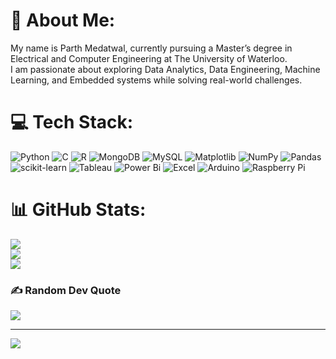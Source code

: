 # 💫 About Me:
My name is Parth Medatwal, currently pursuing a Master’s degree in Electrical and Computer Engineering at The University of Waterloo.<br>I am passionate about exploring Data Analytics, Data Engineering, Machine Learning, and Embedded systems while solving real-world challenges.

# 💻 Tech Stack:
![Python](https://img.shields.io/badge/python-3670A0?style=for-the-badge&logo=python&logoColor=ffdd54) ![C](https://img.shields.io/badge/c-%2300599C.svg?style=for-the-badge&logo=c&logoColor=white) ![R](https://img.shields.io/badge/r-%23276DC3.svg?style=for-the-badge&logo=r&logoColor=white) ![MongoDB](https://img.shields.io/badge/MongoDB-%234ea94b.svg?style=for-the-badge&logo=mongodb&logoColor=white) ![MySQL](https://img.shields.io/badge/mysql-4479A1.svg?style=for-the-badge&logo=mysql&logoColor=white) ![Matplotlib](https://img.shields.io/badge/Matplotlib-%23ffffff.svg?style=for-the-badge&logo=Matplotlib&logoColor=black) ![NumPy](https://img.shields.io/badge/numpy-%23013243.svg?style=for-the-badge&logo=numpy&logoColor=white) ![Pandas](https://img.shields.io/badge/pandas-%23150458.svg?style=for-the-badge&logo=pandas&logoColor=white) ![scikit-learn](https://img.shields.io/badge/scikit--learn-%23F7931E.svg?style=for-the-badge&logo=scikit-learn&logoColor=white) ![Tableau](https://img.shields.io/badge/tableau-E97627?style=for-the-badge&logo=tableau&logoColor=white) ![Power Bi](https://img.shields.io/badge/power_bi-F2C811?style=for-the-badge&logo=powerbi&logoColor=black) ![Excel](https://img.shields.io/badge/Excel-217346?style=flat&logo=microsoft-excel&logoColor=white) ![Arduino](https://img.shields.io/badge/Arduino-00979D?style=flat&logo=arduino&logoColor=white) ![Raspberry Pi](https://img.shields.io/badge/-Raspberry_Pi-C51A4A?style=for-the-badge&logo=Raspberry-Pi) 
# 📊 GitHub Stats:
![](https://github-readme-stats.vercel.app/api?username=ParthMedatwal&theme=dark&hide_border=false&include_all_commits=false&count_private=false)<br/>
![](https://github-readme-streak-stats.herokuapp.com/?user=ParthMedatwal&theme=dark&hide_border=false)<br/>
![](https://github-readme-stats.vercel.app/api/top-langs/?username=ParthMedatwal&theme=dark&hide_border=false&include_all_commits=false&count_private=false&layout=compact)

### ✍️ Random Dev Quote
![](https://quotes-github-readme.vercel.app/api?type=horizontal&theme=radical)

---
[![](https://visitcount.itsvg.in/api?id=ParthMedatwal&icon=0&color=0)](https://visitcount.itsvg.in)

<!-- Proudly created with GPRM ( https://gprm.itsvg.in ) -->
